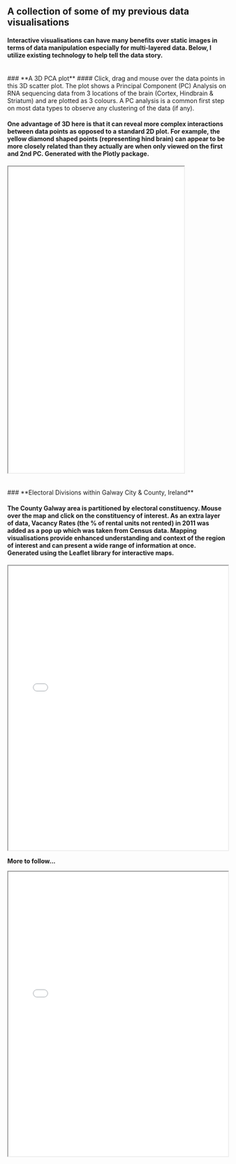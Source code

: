 ## **A collection of some of my previous data visualisations**

#### Interactive visualisations can have many benefits over static images in terms of data manipulation especially for multi-layered data. Below, I utilize existing technology to help tell the data story.
<br>
### **A 3D PCA plot**
#### Click, drag and mouse over the data points in this 3D scatter plot. The plot shows a Principal Component (PC) Analysis on RNA sequencing data from 3 locations of the brain (Cortex, Hindbrain & Striatum) and are plotted as 3 colours. A PC analysis is a common first step on most data types to observe any clustering of the data (if any).  

#### One advantage of 3D here is that it can reveal more complex interactions between data points as opposed to a standard 2D plot. For example, the yellow diamond shaped points (representing hind brain) can appear to be more closely related than they actually are when only viewed on the first and 2nd PC. Generated with the Plotly package.

<iframe height="700" src="3D_PCA_Plotly.html" width="80%" align="middle"></iframe>

<br>
<br>
<br>
### **Electoral Divisions within Galway City & County, Ireland**

#### The County Galway area is partitioned by electoral constituency. Mouse over the map and click on the constituency of interest. As an extra layer of data, Vacancy Rates (the % of rental units not rented) in 2011 was added as a pop up which was taken from Census data. Mapping visualisations provide enhanced understanding and context of the region of interest and can present a wide range of information at once. Generated using the Leaflet library for interactive maps.
<iframe height="650" src="03_geojson_Altered.html" width="100%"></iframe>

**More to follow...**

<iframe height="650" src="populations.html" width="100%"></iframe>


